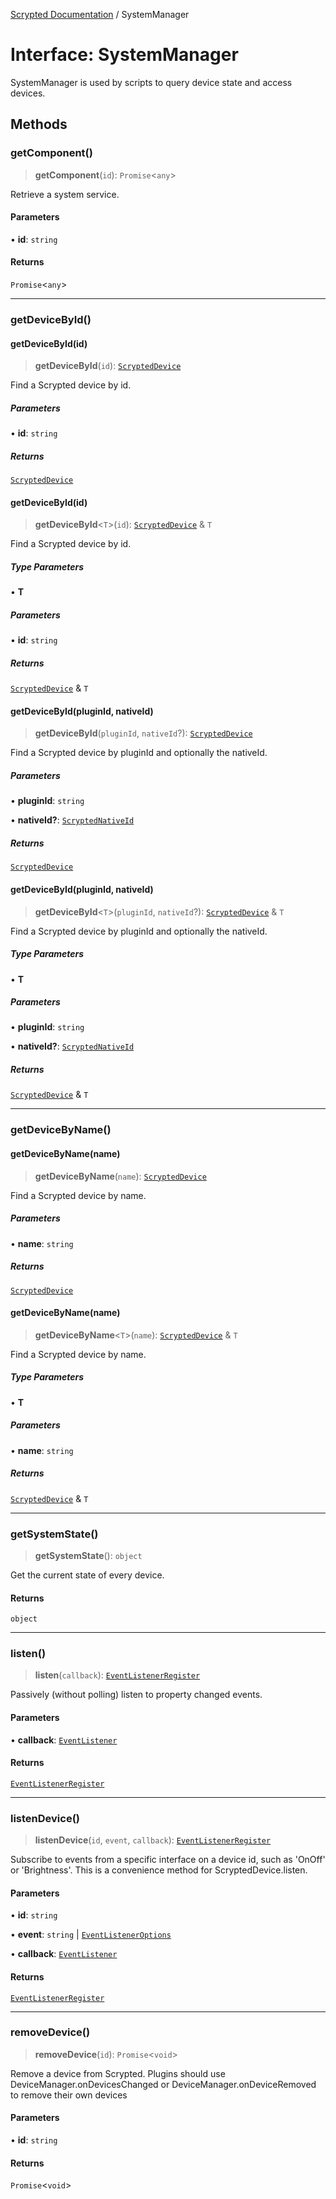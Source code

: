 [Scrypted Documentation](../globals.md) / SystemManager

# Interface: SystemManager

SystemManager is used by scripts to query device state and access devices.

## Methods

### getComponent()

> **getComponent**(`id`): `Promise`\<`any`\>

Retrieve a system service.

#### Parameters

• **id**: `string`

#### Returns

`Promise`\<`any`\>

***

### getDeviceById()

#### getDeviceById(id)

> **getDeviceById**(`id`): [`ScryptedDevice`](ScryptedDevice.md)

Find a Scrypted device by id.

##### Parameters

• **id**: `string`

##### Returns

[`ScryptedDevice`](ScryptedDevice.md)

#### getDeviceById(id)

> **getDeviceById**\<`T`\>(`id`): [`ScryptedDevice`](ScryptedDevice.md) & `T`

Find a Scrypted device by id.

##### Type Parameters

• **T**

##### Parameters

• **id**: `string`

##### Returns

[`ScryptedDevice`](ScryptedDevice.md) & `T`

#### getDeviceById(pluginId, nativeId)

> **getDeviceById**(`pluginId`, `nativeId`?): [`ScryptedDevice`](ScryptedDevice.md)

Find a Scrypted device by pluginId and optionally the nativeId.

##### Parameters

• **pluginId**: `string`

• **nativeId?**: [`ScryptedNativeId`](../type-aliases/ScryptedNativeId.md)

##### Returns

[`ScryptedDevice`](ScryptedDevice.md)

#### getDeviceById(pluginId, nativeId)

> **getDeviceById**\<`T`\>(`pluginId`, `nativeId`?): [`ScryptedDevice`](ScryptedDevice.md) & `T`

Find a Scrypted device by pluginId and optionally the nativeId.

##### Type Parameters

• **T**

##### Parameters

• **pluginId**: `string`

• **nativeId?**: [`ScryptedNativeId`](../type-aliases/ScryptedNativeId.md)

##### Returns

[`ScryptedDevice`](ScryptedDevice.md) & `T`

***

### getDeviceByName()

#### getDeviceByName(name)

> **getDeviceByName**(`name`): [`ScryptedDevice`](ScryptedDevice.md)

Find a Scrypted device by name.

##### Parameters

• **name**: `string`

##### Returns

[`ScryptedDevice`](ScryptedDevice.md)

#### getDeviceByName(name)

> **getDeviceByName**\<`T`\>(`name`): [`ScryptedDevice`](ScryptedDevice.md) & `T`

Find a Scrypted device by name.

##### Type Parameters

• **T**

##### Parameters

• **name**: `string`

##### Returns

[`ScryptedDevice`](ScryptedDevice.md) & `T`

***

### getSystemState()

> **getSystemState**(): `object`

Get the current state of every device.

#### Returns

`object`

***

### listen()

> **listen**(`callback`): [`EventListenerRegister`](EventListenerRegister.md)

Passively (without polling) listen to property changed events.

#### Parameters

• **callback**: [`EventListener`](../type-aliases/EventListener.md)

#### Returns

[`EventListenerRegister`](EventListenerRegister.md)

***

### listenDevice()

> **listenDevice**(`id`, `event`, `callback`): [`EventListenerRegister`](EventListenerRegister.md)

Subscribe to events from a specific interface on a device id, such as 'OnOff' or 'Brightness'. This is a convenience method for ScryptedDevice.listen.

#### Parameters

• **id**: `string`

• **event**: `string` \| [`EventListenerOptions`](EventListenerOptions.md)

• **callback**: [`EventListener`](../type-aliases/EventListener.md)

#### Returns

[`EventListenerRegister`](EventListenerRegister.md)

***

### removeDevice()

> **removeDevice**(`id`): `Promise`\<`void`\>

Remove a device from Scrypted. Plugins should use DeviceManager.onDevicesChanged or DeviceManager.onDeviceRemoved to remove their own devices

#### Parameters

• **id**: `string`

#### Returns

`Promise`\<`void`\>
